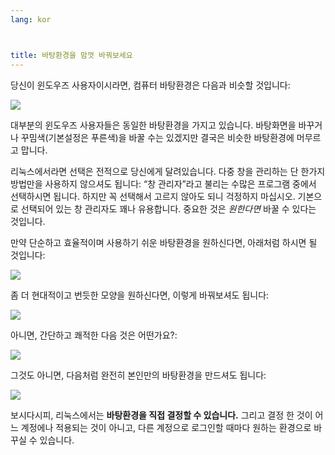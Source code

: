 ```yaml
---
lang: kor



title: ﻿바탕환경을 맘껏 바꿔보세요
---
```


당신이 윈도우즈 사용자이시라면, 컴퓨터 바탕환경은 다음과 비슷할 것입니다:

<img src="Images/windows_vista.jpg" />

대부분의 윈도우즈 사용자들은 동일한 바탕환경을 가지고 있습니다. 바탕화면을 바꾸거나 꾸밈색(기본설정은 푸른색)을 바꿀 수는 있겠지만 결국은 비슷한 바탕환경에 머무르고 맙니다.

리눅스에서라면 선택은 전적으로 당신에게 달려있습니다. 다중 창을 관리하는 단 한가지 방법만을 사용하지 않으셔도 됩니다: “창 관리자”라고 불리는 수많은 프로그램 중에서 선택하시면 됩니다. 하지만 꼭 선택해서 고르지 않아도 되니 걱정하지 마십시오. 기본으로 선택되어 있는 창 관리자도 꽤나 유용합니다. 중요한 것은 <i>원한다면</i> 바꿀 수 있다는 것입니다.

만약 단순하고 효율적이며 사용하기 쉬운 바탕환경을 원하신다면, 아래처럼 하시면 될 것입니다:

<img src="Images/ubuntu.jpg"/>

 좀 더 현대적이고 번듯한 모양을 원하신다면, 이렇게 바꿔보셔도 됩니다:

<img src="Images/kde.png" />

아니면, 간단하고 쾌적한 다음 것은 어떤가요?:

<img src="Images/xfce.jpg" />

그것도 아니면, 다음처럼 완전히 본인만의 바탕환경을 만드셔도 됩니다:

<img src="Images/wm.jpg" />

보시다시피, 리눅스에서는 <b>바탕환경을 직접 결정할 수 있습니다.</b> 그리고 결정 한 것이 어느 계정에나 적용되는 것이 아니고, 다른 계정으로 로그인할 때마다 원하는 환경으로 바꾸실 수 있습니다.




